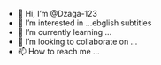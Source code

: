 - 👋 Hi, I’m @Dzaga-123
- 👀 I’m interested in ...ebglish subtitles
- 🌱 I’m currently learning ...
- 💞️ I’m looking to collaborate on ...
- 📫 How to reach me ...

<!---
Dzaga-123/Dzaga-123 is a ✨ special ✨ repository because its `README.md` (this file) appears on your GitHub profile.
You can click the Preview link to take a look at your changes.
--->

